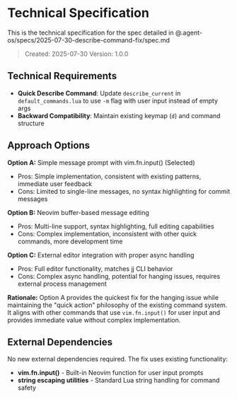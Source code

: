 # Technical Specification

This is the technical specification for the spec detailed in @.agent-os/specs/2025-07-30-describe-command-fix/spec.md

> Created: 2025-07-30
> Version: 1.0.0

## Technical Requirements

- **Quick Describe Command**: Update `describe_current` in `default_commands.lua` to use `-m` flag with user input instead of empty args
- **Backward Compatibility**: Maintain existing keymap (`d`) and command structure

## Approach Options

**Option A:** Simple message prompt with vim.fn.input() (Selected)
- Pros: Simple implementation, consistent with existing patterns, immediate user feedback
- Cons: Limited to single-line messages, no syntax highlighting for commit messages

**Option B:** Neovim buffer-based message editing
- Pros: Multi-line support, syntax highlighting, full editing capabilities  
- Cons: Complex implementation, inconsistent with other quick commands, more development time

**Option C:** External editor integration with proper async handling
- Pros: Full editor functionality, matches jj CLI behavior
- Cons: Complex async handling, potential for hanging issues, requires external process management

**Rationale:** Option A provides the quickest fix for the hanging issue while maintaining the "quick action" philosophy of the existing command system. It aligns with other commands that use `vim.fn.input()` for user input and provides immediate value without complex implementation.

## External Dependencies

No new external dependencies required. The fix uses existing functionality:
- **vim.fn.input()** - Built-in Neovim function for user input prompts
- **string escaping utilities** - Standard Lua string handling for command safety